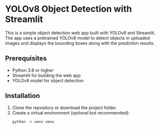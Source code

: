 # YOLOv8 Object Detection with Streamlit

This is a simple object detection web app built with YOLOv8 and Streamlit. The app uses a pretrained YOLOv8 model to detect objects in uploaded images and displays the bounding boxes along with the prediction results.

## Prerequisites

- Python 3.8 or higher
- Streamlit for building the web app
- YOLOv8 model for object detection

## Installation

1. Clone the repository or download the project folder.
2. Create a virtual environment (optional but recommended):
   ```bash
   python -m venv venv
